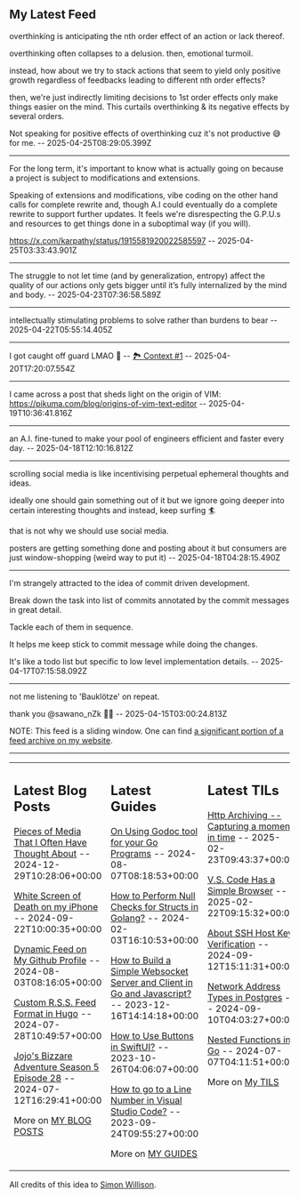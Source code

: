 ## My Latest Feed

<!-- feed starts -->
overthinking is anticipating the nth order effect of an action or lack thereof.

overthinking often collapses to a delusion. then, emotional turmoil. 

instead, how about we try to stack actions that seem to yield only positive growth regardless of feedbacks leading to different nth order effects?

then, we're just indirectly limiting decisions to 1st order effects only make things easier on the mind. This curtails  overthinking & its negative effects by several orders.

Not speaking for positive effects of overthinking cuz it's not productive 😅 for me.  -- 2025-04-25T08:29:05.399Z

---

For the long term, it's important to know what is actually going on because a project is subject to modifications and extensions.

Speaking of extensions and modifications, vibe coding on the other hand calls for complete rewrite and, though A.I could eventually do a complete rewrite to support further updates. It feels we're disrespecting the G.P.U.s and resources to get things done in a suboptimal way (if you will).

https://x.com/karpathy/status/1915581920022585597  -- 2025-04-25T03:33:43.901Z

---

The struggle to not let time (and by generalization, entropy) affect the quality of our actions only gets bigger until it’s fully internalized by the mind and body.  -- 2025-04-23T07:36:58.589Z

---

intellectually stimulating problems to solve rather than burdens to bear  -- 2025-04-22T05:55:14.405Z

---

I got caught off guard LMAO 🤣  -- [🏞️ Context #1](https://cpx.tnvmadhav.me/content/image/content-images/image_yN0Hxpm.png) -- 2025-04-20T17:20:07.554Z

---

I came across a post that sheds light on the origin of VIM:
https://pikuma.com/blog/origins-of-vim-text-editor  -- 2025-04-19T10:36:41.816Z

---

an A.I. fine-tuned to make your pool of engineers efficient and faster every day.  -- 2025-04-18T12:10:16.812Z

---

scrolling social media is like incentivising perpetual ephemeral thoughts and ideas.

ideally one should gain something out of it but we ignore going deeper into certain interesting thoughts and instead, keep surfing 🏄 

that is not why we should use social media.

posters are getting something done and posting about it but consumers are just window-shopping (weird way to put it)  -- 2025-04-18T04:28:15.490Z

---

I'm strangely attracted to the idea of commit driven development.

Break down the task into list of commits annotated by the commit messages in great detail.

Tackle each of them in sequence.

It helps me keep stick to commit message while doing the changes.


It's like a todo list but specific to low level implementation details.  -- 2025-04-17T07:15:58.092Z

---

not me listening to 'Bauklötze' on repeat.

thank you @sawano_nZk 🙌🏻  -- 2025-04-15T03:00:24.813Z
<!-- feed ends -->

NOTE: This feed is a sliding window. One can find [a significant portion of a feed archive on my website](https://tnvmadhav.me/feed/).

---


<table><tr><td valign="top" width="33%">

## Latest Blog Posts

<!-- blog starts -->
[Pieces of Media That I Often Have Thought About](https://tnvmadhav.me/blog/pieces-of-media-that-i-often-have-thought-about/) -- 2024-12-29T10:28:06+00:00

[White Screen of Death on my iPhone](https://tnvmadhav.me/blog/white-screen-of-death-on-my-iphone/) -- 2024-09-22T10:00:35+00:00

[Dynamic Feed on My Github Profile](https://tnvmadhav.me/blog/dynamic-feed-on-my-github-profile/) -- 2024-08-03T08:16:05+00:00

[Custom R.S.S. Feed Format in Hugo](https://tnvmadhav.me/blog/custom-rss-feed-format-in-hugo/) -- 2024-07-28T10:49:57+00:00

[Jojo's Bizzare Adventure Season 5 Episode 28](https://tnvmadhav.me/blog/jojos-bizzare-adventure-season-5-episode-28/) -- 2024-07-12T16:29:41+00:00

More on [MY BLOG POSTS](https://tnvmadhav.me/blog/)
<!-- blog ends -->

</td><td valign="top" width="34%">

## Latest Guides

<!-- guide starts -->
[On Using Godoc tool for your Go Programs](https://tnvmadhav.me/guides/on-using-godoc-tool/) -- 2024-08-07T08:18:53+00:00

[How to Perform Null Checks for Structs in Golang?](https://tnvmadhav.me/guides/how-to-perform-null-checks-for-structs-in-golang/) -- 2024-02-03T16:10:53+00:00

[How to Build a Simple Websocket Server and Client in Go and Javascript?](https://tnvmadhav.me/guides/how-to-build-a-simple-websocket-server-and-client-in-go/) -- 2023-12-16T14:14:18+00:00

[How to Use Buttons in SwiftUI?](https://tnvmadhav.me/guides/how-to-use-buttons-in-swiftui/) -- 2023-10-26T04:06:07+00:00

[How to go to a Line Number in Visual Studio Code?](https://tnvmadhav.me/guides/how-to-go-to-line-in-visual-studio-code/) -- 2023-09-24T09:55:27+00:00

More on [MY GUIDES](https://tnvmadhav.me/guides/)
<!-- guide ends -->

</td><td valign="top" width="33%">

## Latest TILs

<!-- til starts -->
[Http Archiving -- Capturing a moment in time](https://tnvmadhav.me/til/http-archiving/) -- 2025-02-23T09:43:37+00:00

[V.S. Code Has a Simple Browser](https://tnvmadhav.me/til/vscode-has-a-simple-browser/) -- 2025-02-22T09:15:32+00:00

[About SSH Host Key Verification](https://tnvmadhav.me/til/ssh-host-key-verification/) -- 2024-09-12T15:11:31+00:00

[Network Address Types in Postgres](https://tnvmadhav.me/til/network-address-types-in-postgres/) -- 2024-09-10T04:03:27+00:00

[Nested Functions in Go](https://tnvmadhav.me/til/nested-functions-in-go/) -- 2024-07-07T04:11:51+00:00

More on [My TILS](https://tnvmadhav.me/til/)
<!-- til ends -->

</td></tr></table>


All credits of this idea to [Simon Willison](https://github.com/simonw/simonw/).